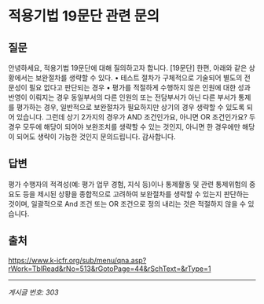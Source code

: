 # 적용기법 19문단 관련 문의

## 질문
안녕하세요,
적용기법 19문단에 대해 질의하고자 합니다.
[19문단]
한편, 아래와 같은 상황에서는 보완절차를 생략할 수 있다.
• 테스트 절차가 구체적으로 기술되어 별도의 전문성이 필요 없다고 판단되는 경우
• 평가를 적절하게 수행하지 않은 인원에 대한 성과 반영이 이뤄지는 경우
동일부서의 다른 인원의 또는 전담부서가 아닌 다른 부서가 통제를 평가하는 경우,
일반적으로 보완절차가 필요하지만 상기의 경우 생략할 수 있도록 되어 있습니다.
그런데 상기 2가지의 경우가 AND 조건인가요, 아니면 OR 조건인가요?
두 경우 모두에 해당이 되어야 보완조치를 생략할 수 있는 것인지,
아니면 한 경우에만 해당이 되어도 생략이 가능한 것인지 문의드립니다.
감사합니다.

## 답변
평가 수행자의 적격성(예: 평가 업무 경험, 지식 등)이나 통제활동 및 관련 통제위험의 중요도 등을 제시된 상황을 종합적으로 고려하여 보완절차를 생략할 수 있는지 판단하는 것이며, 일괄적으로 And 조건 또는 OR 조건으로 정의 내리는 것은 적절하지 않을 수 있습니다.

## 출처
https://www.k-icfr.org/sub/menu/qna.asp?rWork=TblRead&rNo=513&rGotoPage=44&rSchText=&rType=1

---
*게시글 번호: 303*
